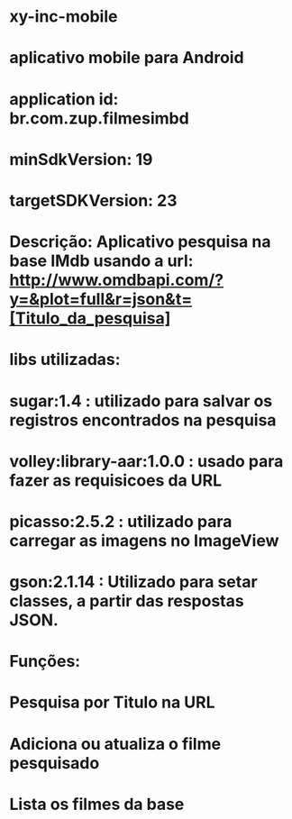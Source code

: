 # xy-inc-mobile
# aplicativo mobile para Android
#
# application id:   br.com.zup.filmesimbd
# minSdkVersion:    19
# targetSDKVersion: 23
# 

# Descrição: Aplicativo pesquisa na base IMdb usando a url: http://www.omdbapi.com/?y=&plot=full&r=json&t=[Titulo_da_pesquisa]

# 
# libs utilizadas:
# 
# sugar:1.4 : utilizado para salvar os registros encontrados na pesquisa
# volley:library-aar:1.0.0 : usado para fazer as requisicoes da URL
# picasso:2.5.2 : utilizado para carregar as imagens no ImageView
# gson:2.1.14 : Utilizado para setar classes, a partir das respostas JSON.
#
#
# Funções: 
# Pesquisa por Titulo na URL
# Adiciona ou atualiza o filme pesquisado
# Lista os filmes da base
#
